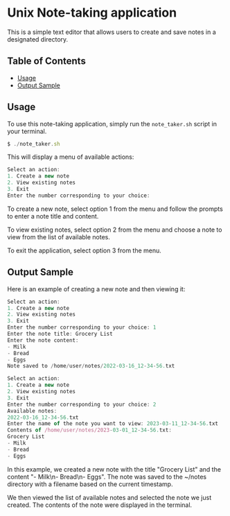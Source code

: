 # Unix Note-taking application

This is a simple text editor that allows users to create and save notes in a designated directory.

## Table of Contents

- [Usage](#usage)
- [Output Sample](#output)

## Usage

To use this note-taking application, simply run the `note_taker.sh` script in your terminal.

```javascript
$ ./note_taker.sh
```

This will display a menu of available actions:

```javascript
Select an action:
1. Create a new note
2. View existing notes
3. Exit
Enter the number corresponding to your choice:
```

To create a new note, select option 1 from the menu and follow the prompts to enter a note title and content.

To view existing notes, select option 2 from the menu and choose a note to view from the list of available notes.

To exit the application, select option 3 from the menu.

## Output Sample

Here is an example of creating a new note and then viewing it:

```javascript
Select an action:
1. Create a new note
2. View existing notes
3. Exit
Enter the number corresponding to your choice: 1
Enter the note title: Grocery List
Enter the note content:
- Milk
- Bread
- Eggs
Note saved to /home/user/notes/2022-03-16_12-34-56.txt

Select an action:
1. Create a new note
2. View existing notes
3. Exit
Enter the number corresponding to your choice: 2
Available notes:
2022-03-16_12-34-56.txt
Enter the name of the note you want to view: 2023-03-11_12-34-56.txt
Contents of /home/user/notes/2023-03-01_12-34-56.txt:
Grocery List
- Milk
- Bread
- Eggs
```

In this example, we created a new note with the title "Grocery List" and the content "- Milk\n- Bread\n- Eggs". The note was saved to the ~/notes directory with a filename based on the current timestamp.

We then viewed the list of available notes and selected the note we just created. The contents of the note were displayed in the terminal.

